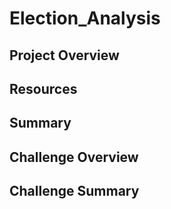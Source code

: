 # Election_Analysis

## Project Overview

## Resources

## Summary 

## Challenge Overview

## Challenge Summary
